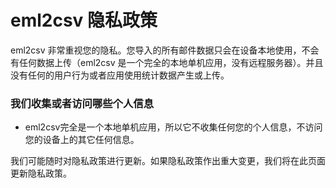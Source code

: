 # eml2csv 隐私政策

eml2csv 非常重视您的隐私。您导入的所有邮件数据只会在设备本地使用，不会有任何数据上传（eml2csv 是一个完全的本地单机应用，没有远程服务器）。并且没有任何的用户行为或者应用使用统计数据产生或上传。

### 我们收集或者访问哪些个人信息

- eml2csv完全是一个本地单机应用，所以它不收集任何您的个人信息，不访问您的设备上的其它任何信息。

我们可能随时对隐私政策进行更新。如果隐私政策作出重大变更，我们将在此页面更新隐私政策。